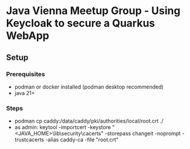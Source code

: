 # Java Vienna Meetup Group - Using Keycloak to secure a Quarkus WebApp

## Setup

### Prerequisites

* podman or docker installed (podman desktop recommended)
* java 21+

### Steps
* podman cp caddy:/data/caddy/pki/authorities/local/root.crt ./
* as admin: keytool -importcert -keystore "<JAVA_HOME>\lib\security\cacerts" -storepass changeit -noprompt -trustcacerts -alias caddy-ca -file "root.crt"